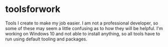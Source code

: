 # toolsforwork
Tools I create to make my job easier. I am not a professional developer, so some of these may seem a little confusing as to how they will be helpful. I'm working on Windows 10 and not able to install anything, so all tools have to run using default tooling and packages.
